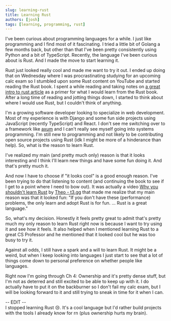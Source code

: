 ```yaml
---
slug: learning-rust
title: Learning Rust
authors: [josh]
tags: [learning, programming, rust]
---
```


I've been curious about programming languages for a while. I just like programming and I find most of it fascinating. I tried a little bit of Golang a few months back, but other than that I've been pretty consistently using Python and a bit of TypeScript. Recently, the language I've been curious about is Rust. And I made the move to start learning it.

<!-- truncate -->

Rust just looked really cool and made me want to try it out. I ended up doing that on Wednesday where I was procrastinating studying for an upcoming calc exam so I stumbled upon some Rust content on YouTube and started reading the Rust book. I spent a while reading and taking notes on [a great intro to rust article](https://fasterthanli.me/articles/a-half-hour-to-learn-rust) as a primer for what I would learn from the Rust book. After a long time of reading and jotting things down, I started to think about where I would use Rust, but I couldn't think of anything.

I'm a growing software developer looking to specialize in web development. Most of my experience is with Django and some fun side projects using JavaScript (recently TypeScript) and React. I don't see me switching over to a framework like [axum](https://github.com/tokio-rs/axum) and I can't really see myself going into systems programming. I'm still new to programming and not likely to be contributing open source projects using Rust (idk I might be more of a hinderance than help). So, what is the reason to learn Rust.

I've realized my main (and pretty much only) reason is that it looks interesting and I think I'll learn new things and have some fun doing it. And that's pretty much it.

And now I have to choose if "it looks cool" is a good enough reason. I've been trying to do that listening to content (and continuing the book to see if I get to a point where I need to bow out).  It was actually a video [Why you shouldn't learn Rust](https://www.youtube.com/watch?v=kOFWIvNowXo) by [Theo - t3.gg](https://www.youtube.com/@t3dotgg) that made me realize that my main reason was that it looked fun: "If you don't have these (performance) problems, the only learn and adopt Rust is for fun. ... Rust is a great language."

So, what's my decision. Honestly it feels pretty great to admit that's pretty much my only reason to learn Rust right now is because I want to try using it and see how it feels. It also helped when I mentioned learning Rust to a great CS Professor and he mentioned that it looked cool but he was too busy to try it.

Against all odds, I still have a spark and a will to learn Rust. It might be a weird, but when I keep looking into languages I just start to see that a lot of things come down to personal preference on whether people like languages.

Right now I'm going through Ch 4: Ownership and it's pretty dense stuff, but I'm not as deterred and still excited to be able to keep up with it. I do actually have to put it on the backburner so I don't fail my calc exam, but I will be looking forward to it and still trying to sneak in time for it when I can.

-- EDIT --<br/>
I stopped learning Rust 😢. It's a cool language but I'd rather build projects with the tools I already know for rn (plus ownership hurts my brain).
